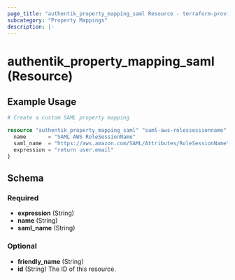 ```yaml
---
page_title: "authentik_property_mapping_saml Resource - terraform-provider-authentik"
subcategory: "Property Mappings"
description: |-
---
```


# authentik_property_mapping_saml (Resource)

## Example Usage

```terraform
# Create a custom SAML property mapping

resource "authentik_property_mapping_saml" "saml-aws-rolessessionname" {
  name       = "SAML AWS RoleSessionName"
  saml_name  = "https://aws.amazon.com/SAML/Attributes/RoleSessionName"
  expression = "return user.email"
}
```

<!-- schema generated by tfplugindocs -->
## Schema

### Required

- **expression** (String)
- **name** (String)
- **saml_name** (String)

### Optional

- **friendly_name** (String)
- **id** (String) The ID of this resource.
